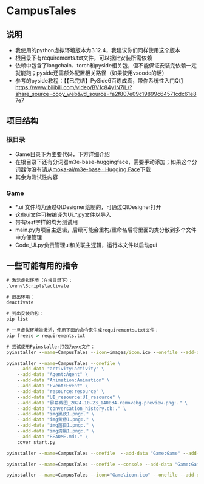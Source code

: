 # CampusTales

## 说明

- 我使用的python虚拟环境版本为3.12.4，我建议你们同样使用这个版本
- 根目录下有requirements.txt文件，可以据此安装所需依赖
- 依赖中包含了langchain、torch和pyside相关包，但不能保证安装完依赖一定就能跑；pyside还需额外配置相关路径（如果使用vscode的话）
- 参考的pyside教程：【【已完结】PySide6百炼成真，带你系统性入门Qt】 https://www.bilibili.com/video/BV1c84y1N7iL/?share_source=copy_web&vd_source=fa2f807e09c19899c64571cdc61e87e7



## 项目结构

### 根目录

- Game目录下为主要代码，下方详细介绍
- 在根目录下还有分词器m3e-base-huggingface，需要手动添加；如果这个分词器你没有请从[moka-ai/m3e-base · Hugging Face](https://huggingface.co/moka-ai/m3e-base)下载
- 其余为测试性内容

### Game

- *.ui 文件均为通过QtDesigner绘制的，可通过QtDesigner打开
- 这些ui文件可被编译为Ui_*.py文件以导入
- 带有test字样的均为测试用
- main.py为项目主逻辑，后续可能会重构/重命名后将里面的类分散到多个文件中方便管理
- Code_Ui.py负责管理ui和关联主逻辑，运行本文件以启动gui



## 一些可能有用的指令

```cmd
# 激活虚拟环境（在根目录下）：
.\venv\Scripts\activate

# 退出环境：
deactivate

# 列出安装的包：
pip list

# 一旦虚拟环境被激活，使用下面的命令来生成requirements.txt文件：
pip freeze > requirements.txt

# 尝试使用Pyinstaller打包为exe文件：
pyinstaller --name=CampusTales --icon=images/icon.ico --onefile --add-data "config.json:." --add-data "images:images" main.py

pyinstaller --name=CampusTales --onefile \
    --add-data "activity:activity" \
    --add-data "Agent:Agent" \
    --add-data "Animation:Animation" \
    --add-data "Event:Event" \
    --add-data "resource:resource" \
    --add-data "UI_resource:UI_resource" \
    --add-data "屏幕截图_2024-10-23_140034-removebg-preview.png:." \
    --add-data "conversation_history.db:." \
    --add-data "img黑夜1.png:." \
    --add-data "img黄昏1.png:." \
    --add-data "img落日1.png:." \
    --add-data "img清晨1.png:." \
    --add-data "README.md:." \
    cover_start.py

pyinstaller --name=CampusTales --onefile  --add-data "Game:Game" --add-data "conversation_history.db:." --add-data "README.md:." Game\cover_start.py

pyinstaller --name=CampusTales --onefile --console --add-data "Game:Game" --add-data "conversation_history.db:." --add-data "README.md:." Game\cover_start.py

pyinstaller --name=CampusTales --icon="Game\icon.ico" --onefile --add-data "Game:Game" --add-data "conversation_history.db:." --add-data "README.md:." --hidden-import pydantic.deprecated.decorator Game\cover_start.py

```








